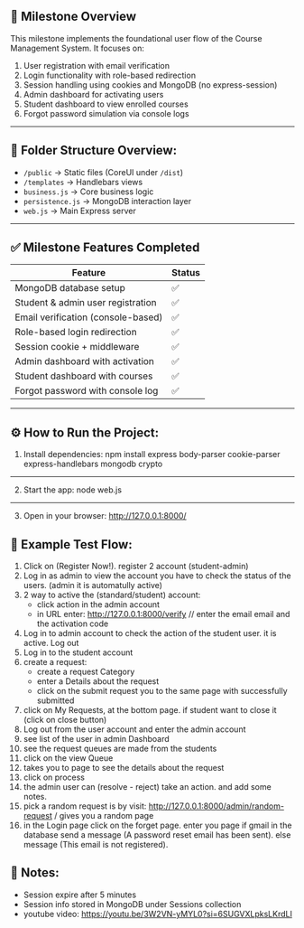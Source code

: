 ## 🚀 Milestone Overview

This milestone implements the foundational user flow of the Course Management System. It focuses on:
1. User registration with email verification
2. Login functionality with role-based redirection
3. Session handling using cookies and MongoDB (no express-session)
4. Admin dashboard for activating users
5. Student dashboard to view enrolled courses
6. Forgot password simulation via console logs

---

## 📁 Folder Structure Overview:
- `/public` → Static files (CoreUI under `/dist`)
- `/templates` → Handlebars views
- `business.js` → Core business logic
- `persistence.js` → MongoDB interaction layer
- `web.js` → Main Express server

---

## ✅ Milestone Features Completed

| Feature                            | Status  |
|------------------------------------|---------|
| MongoDB database setup             | ✅     |
| Student & admin user registration  | ✅     |
| Email verification (console-based) | ✅     |
| Role-based login redirection       | ✅     |
| Session cookie + middleware        | ✅     |
| Admin dashboard with activation    | ✅     |
| Student dashboard with courses     | ✅     |
| Forgot password with console log   | ✅     |

---

## ⚙️ How to Run the Project:
1. Install dependencies:
npm install express body-parser cookie-parser express-handlebars mongodb crypto
---
2. Start the app:
node web.js
---
3. Open in your browser:
http://127.0.0.1:8000/

## 🧪 Example Test Flow:
1. Click on (Register Now!). register 2 account (student-admin)
2. Log in as admin to view the account you have to check the status of the users. (admin it is automatully active)
3. 2 way to active the (standard/student) account:
   - click action in the admin account
   - in URL enter: http://127.0.0.1:8000/verify // enter the email email and the activation code
4. Log in to admin account to check the action of the student user. it is active. Log out
5. Log in to the student account
6. create a request:
   - create a request Category
   - enter a Details about the request
   - click on the submit request you to the same page with successfully submitted
7. click on My Requests, at the bottom page. if student want to close it (click on close button)
8. Log out from the user account and enter the admin account
9. see list of the user in admin Dashboard
10. see the request queues are  made from the students
11. click on the view Queue
12. takes you to page to see the details about the request
13. click on process
14. the admin user can (resolve - reject) take an action. and add some notes.
15. pick a random request is by visit:  http://127.0.0.1:8000/admin/random-request  / gives you a random page
16. in the Login page click on the forget page. enter you page if gmail in the database send a message (A password reset email has been sent). else message (This email is not registered).

## 📌 Notes:
- Session expire after 5 minutes
- Session info stored in MongoDB under Sessions collection
- youtube video: https://youtu.be/3W2VN-yMYL0?si=6SUGVXLpksLKrdLI
